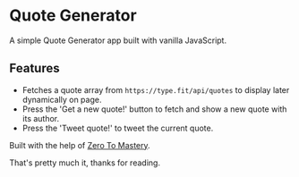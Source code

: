 # Quote Generator

A simple Quote Generator app built with vanilla JavaScript.

## Features

- Fetches a quote array from `https://type.fit/api/quotes` to display later dynamically on page.
- Press the 'Get a new quote!' button to fetch and show a new quote with its author.
- Press the 'Tweet quote!' to tweet the current quote.

Built with the help of [Zero To Mastery](https://zerotomastery.io/courses/javascript-projects/).

That's pretty much it, thanks for reading.
